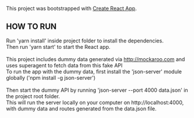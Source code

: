 This project was bootstrapped with [Create React App](https://github.com/facebook/create-react-app).

## HOW TO RUN

Run 'yarn install' inside project folder to install the dependencies.<br>
Then run 'yarn start' to start the React app.<br><br>
This project includes dummy data generated via http://mockaroo.com and uses superagent to fetch data from this fake API<br>
To run the app with the dummy data, first install the 'json-server' module globally ('npm install -g json-server')<br>  
Then start the dummy API by running 'json-server --port 4000 data.json' in the project root folder.<br>
This will run the server locally on your computer on http://localhost:4000, with dummy data and routes generated from the data.json file.